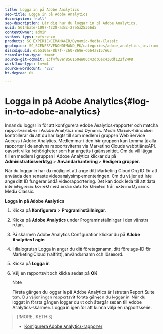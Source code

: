 ```yaml
---
title: Logga in på Adobe Analytics
seo-title: Logga in på Adobe Analytics
description: 'null'
seo-description: Lär dig hur du loggar in på Adobe Analytics.
uuid: 5614babe-1097-4228-a3dc-27e5a25366d5
contentOwner: admin
content-type: reference
products: SG_EXPERIENCEMANAGER/Dynamic-Media-Classic
geptopics: SG_SCENESEVENONDEMAND_PK/categories/adobe_analytics_instrumentation_kit
discoiquuid: e5b510a8-8b7f-4c60-869e-d664a8157e63
translation-type: tm+mt
source-git-commit: 1df4f88ef856160ee06c43dc6ec430df122f2408
workflow-type: tm+mt
source-wordcount: '282'
ht-degree: 0%

---
```



# Logga in på Adobe Analytics{#log-in-to-adobe-analytics}

Innan du loggar in för att konfigurera Adobe Analytics-rapporter och matcha rapportvariabler i Adobe Analytics med Dynamic Media Classic-händelser kontrollerar du att du har lagts till som medlem i gruppen Web Service Access i Adobe Analytics. Medlemmar i den här gruppen kan komma åt alla rapporter i de angivna rapportsviterna via Marketing Clouds webbtjänstAPI, oavsett vilka behörigheter som har angetts i gränssnittet. Om du vill lägga till en medlem i gruppen i Adobe Analytics klickar du på **Administratörsverktyg** > **Användarhantering** > **Redigera grupper**.

När du loggar in har du möjlighet att ange ditt Marketing Cloud Org ID för att använda den senaste videoanalysimplementeringen. Om du väljer att inte ange ditt ID fungerar ändå videorapportering. Det kan dock leda till att data inte integreras korrekt med andra data för klienten från externa Dynamic Media Classic.

**Logga in på Adobe Analytics**

1. Klicka på **Konfigurera** > **Programinställningar**.
1. Klicka på **Adobe Analytics** under Programinställningar i den vänstra rutan.
1. På skärmen Adobe Analytics Configuration klickar du på **Adobe Analytics Login**.
1. I dialogrutan Logga in anger du ditt företagsnamn, ditt företags-ID för Marketing Cloud (valfritt), användarnamn och lösenord.
1. Klicka på **Logga in**.
1. Välj en rapportsvit och klicka sedan på **OK**.

   >[!NOTE]
   >
   >Första gången du loggar in på Adobe Analytics är listrutan Report Suite tom. Du väljer ingen rapportsvit första gången du loggar in. När du loggat in första gången loggar du ut och återgår sedan till Adobe Analytics-skärmen. Logga in igen för att kunna välja en rapportsserie.

>[!MORELIKETHIS]
>
>* [Konfigurera Adobe Analytics-rapporter](configuring-analytics-reports.md#configuring_adobe_analytics_reports)

